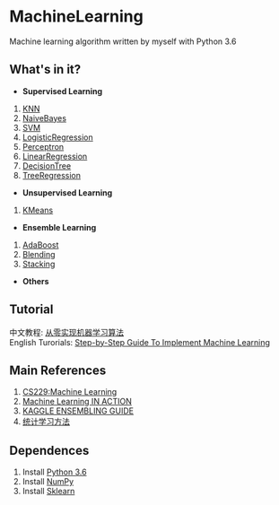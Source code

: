 # MachineLearning
Machine learning algorithm written by myself with Python 3.6
## What's in it?
+ **Supervised Learning**
1. [KNN](https://github.com/DandelionLau/MachineLearning/blob/master/Supervised%20Learning/KNN.py)
2. [NaiveBayes](https://github.com/DandelionLau/MachineLearning/blob/master/Supervised%20Learning/NaiveBayes.py)
3. [SVM](https://github.com/DandelionLau/MachineLearning/blob/master/Supervised%20Learning/SVM.py)
4. [LogisticRegression](https://github.com/DandelionLau/MachineLearning/blob/master/Supervised%20Learning/LogisticRegression.py)
5. [Perceptron](https://github.com/DandelionLau/MachineLearning/blob/master/Supervised%20Learning/Perceptron.py)
6. [LinearRegression](https://github.com/DandelionLau/MachineLearning/blob/master/Supervised%20Learning/LinearRegression.py)
7. [DecisionTree](https://github.com/DandelionLau/MachineLearning/blob/master/Supervised%20Learning/Tree.py)
8. [TreeRegression](https://github.com/DandelionLau/MachineLearning/blob/master/Supervised%20Learning/Tree.py)


+ **Unsupervised Learning**
1. [KMeans](https://github.com/DandelionLau/MachineLearning/blob/master/Unsupervised%20Learning/Cluster.py)

+ **Ensemble Learning**
1. [AdaBoost](https://github.com/DandelionLau/MachineLearning/tree/master/Ensemble%20Learning)
2. [Blending](https://github.com/DandelionLau/MachineLearning/blob/master/Ensemble%20Learning/Blending.py)
3. [Stacking](https://github.com/DandelionLau/MachineLearning/blob/master/Ensemble%20Learning/Stacking.py)

+ **Others**


## Tutorial
中文教程: [从零实现机器学习算法](https://zhuanlan.zhihu.com/easymachinelearning)  
English Turorials: [Step-by-Step Guide To Implement Machine Learning](https://www.codeproject.com/script/Articles/MemberArticles.aspx?amid=14354398)

## Main References
1. [CS229:Machine Learning](http://cs229.stanford.edu/)
2. [Machine Learning IN ACTION](https://www.manning.com/books/machine-learning-in-action)
3. [KAGGLE ENSEMBLING GUIDE](https://mlwave.com/kaggle-ensembling-guide/)
4. [统计学习方法](https://baike.baidu.com/item/%E7%BB%9F%E8%AE%A1%E5%AD%A6%E4%B9%A0%E6%96%B9%E6%B3%95/10430179)

## Dependences
1. Install [Python 3.6](https://www.python.org/)
2. Install [NumPy](http://www.numpy.org/)
2. Install [Sklearn](https://scikit-learn.org/)

